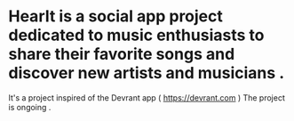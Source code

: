 # HearIt is a social app project dedicated to music enthusiasts to share their favorite songs and discover new artists and musicians .
It's a project inspired of the Devrant app ( https://devrant.com )
The project is ongoing .
